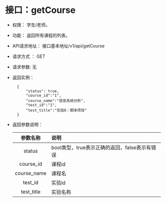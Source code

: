 ﻿<!-- markdownlint-disable MD033-->
<!-- 禁止MD033类型的警告 https://www.npmjs.com/package/markdownlint -->

# 接口：getCourse

- 权限：
    学生/老师。

- 功能：
    返回所有课程的列表。

- API请求地址：
   接口基本地址/v1/api/getCourse

- 请求方式 ：
    GET

- 请求参数:
    无

- 返回实例：

        {
            "status": true,
            "course_id":"1",
            "course_name":"信息系统分析", 
            "test_id":"1",
            "test_title":"实验6：期末项目"
        }

- 返回参数说明：

  |参数名称|说明|
  |:---------:|:--------------------------------------------------------|
  |status|bool类型，true表示正确的返回，false表示有错误|
  |course_id|课程id|
  |course_name|课程名|
  |test_id|实验id|
  |test_title|实验名称|
